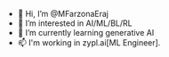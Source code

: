 - 👋 Hi, I’m @MFarzonaEraj
- 👀 I’m interested in AI/ML/BL/RL
- 🌱 I’m currently learning generative AI
- 📫 I'm working in zypl.ai[ML Engineer].

<!---
MFarzonaEraj/MFarzonaEraj is a ✨ special ✨ repository because its `README.md` (this file) appears on your GitHub profile.
You can click the Preview link to take a look at your changes.
--->
